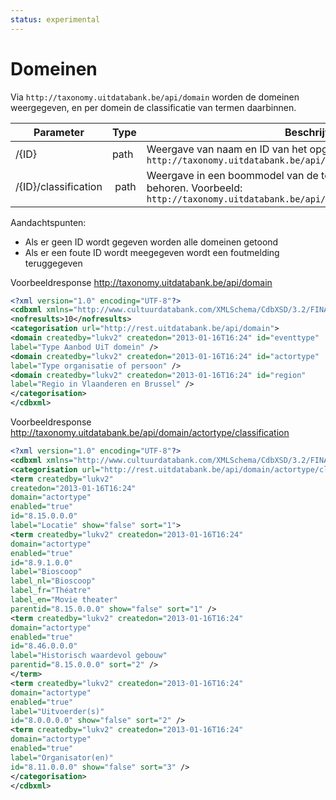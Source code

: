 ```yaml
---
status: experimental
---
```


# Domeinen

Via ```http://taxonomy.uitdatabank.be/api/domain``` worden de domeinen weergegeven, en per domein de classificatie van termen daarbinnen.


| Parameter | Type | Beschrijving |
| -- | -- | -- |
| /{ID} | path |  Weergave van naam en ID van het opgevraagde domein. Voorbeeld: ```http://taxonomy.uitdatabank.be/api/domain/eventtype``` |
| /{ID}/classification | path | Weergave in een boommodel van de termen die tot het domein behoren. Voorbeeld: ```http://taxonomy.uitdatabank.be/api/domain/eventtype/classification```

Aandachtspunten:

* Als er geen ID wordt gegeven worden alle domeinen getoond
* Als er een foute ID wordt meegegeven wordt een foutmelding teruggegeven


Voorbeeldresponse http://taxonomy.uitdatabank.be/api/domain

~~~ xml
<?xml version="1.0" encoding="UTF-8"?>
<cdbxml xmlns="http://www.cultuurdatabank.com/XMLSchema/CdbXSD/3.2/FINAL">
<nofresults>10</nofresults>
<categorisation url="http://rest.uitdatabank.be/api/domain">
<domain createdby="lukv2" createdon="2013-01-16T16:24" id="eventtype"
label="Type Aanbod UiT domein" />
<domain createdby="lukv2" createdon="2013-01-16T16:24" id="actortype"
label="Type organisatie of persoon" />
<domain createdby="lukv2" createdon="2013-01-16T16:24" id="region"
label="Regio in Vlaanderen en Brussel" />
</categorisation>
</cdbxml>
~~~

Voorbeeldresponse http://taxonomy.uitdatabank.be/api/domain/actortype/classification

~~~ xml
<?xml version="1.0" encoding="UTF-8"?>
<cdbxml xmlns="http://www.cultuurdatabank.com/XMLSchema/CdbXSD/3.2/FINAL">
<categorisation url="http://rest.uitdatabank.be/api/domain/actortype/classification">
<term createdby="lukv2"
createdon="2013-01-16T16:24"
domain="actortype"
enabled="true"
id="8.15.0.0.0"
label="Locatie" show="false" sort="1">
<term createdby="lukv2" createdon="2013-01-16T16:24"
domain="actortype"
enabled="true"
id="8.9.1.0.0"
label="Bioscoop"
label_nl="Bioscoop"
label_fr="Théatre"
label_en="Movie theater"
parentid="8.15.0.0.0" show="false" sort="1" />
<term createdby="lukv2" createdon="2013-01-16T16:24"
domain="actortype"
enabled="true"
id="8.46.0.0.0"
label="Historisch waardevol gebouw"
parentid="8.15.0.0.0" sort="2" />
</term>
<term createdby="lukv2" createdon="2013-01-16T16:24"
domain="actortype"
enabled="true"
label="Uitvoerder(s)"
id="8.0.0.0.0" show="false" sort="2" />
<term createdby="lukv2" createdon="2013-01-16T16:24"
domain="actortype"
enabled="true"
label="Organisator(en)"
id="8.11.0.0.0" show="false" sort="3" />
</categorisation>
</cdbxml>
~~~
